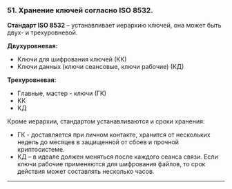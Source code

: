 ### 51. Хранение ключей согласно ISO 8532.

**Стандарт ISO 8532** – устанавливает иерархию ключей, она может
быть двух- и трехуровневой.

**Двухуровневая:**
- Ключи для шифрования ключей (КК)
- Ключи данных (ключи сеансовые, ключи рабочие) (КД)

**Трехуровневая:**
- Главные, мастер - ключи (ГК)
- КК
- КД
  
Кроме иерархии, стандартом устанавливаются и сроки хранения:
- ГК - доставляется при личном контакте, хранится от нескольких недель до месяцев в защищенной от сбоев и прочной криптосистеме.
- КД – в идеале должен меняться после каждого сеанса связи. Если ключи рабочие применяются для шифрования файлов, то срок действия может составлять несколько часов.
  
___
